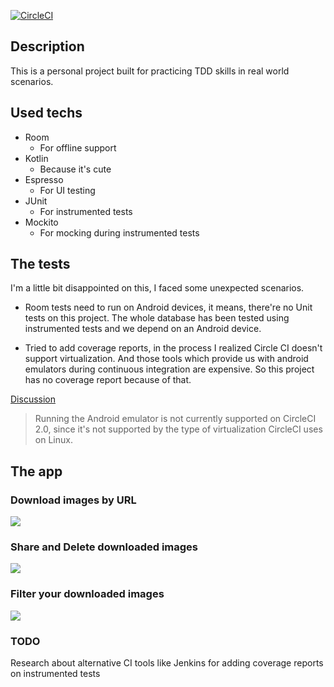 [![CircleCI](https://circleci.com/gh/ezebongiovi/mastering-tests.svg?style=svg)](https://circleci.com/gh/ezebongiovi/mastering-tests)

## Description

This is a personal project built for practicing TDD skills in real world scenarios.

## Used techs
* Room
    * For offline support
* Kotlin
    * Because it's cute
* Espresso
    * For UI testing
* JUnit
    * For instrumented tests
* Mockito
    * For mocking during instrumented tests


## The tests

I'm a little bit disappointed on this, I faced some unexpected scenarios.

* Room tests need to run on Android devices, it means, there're no Unit tests on this project. The whole database has been tested using instrumented tests and we depend on an Android device.

* Tried to add coverage reports, in the process I realized Circle CI doesn't support virtualization. And those tools which provide us with  android emulators during continuous integration are expensive. So this project has no coverage report because of that.

<a href="https://support.circleci.com/hc/en-us/articles/360000028928-Testing-with-Android-emulator-on-CircleCI-2-0">Discussion</a>
> Running the Android emulator is not currently supported on CircleCI 2.0, since it's not supported by the type of virtualization CircleCI uses on Linux.


## The app

### Download images by URL
<img src="https://drive.google.com/uc?export=download&id=1FudSjH00EaXafmJoPsDD3wQneNtukiUN"/>

### Share and Delete downloaded images
<img src="https://drive.google.com/uc?export=download&id=1ygRYcWOsnuaSNUTxlsm5EpSfz3nEAiqu"/>

### Filter your downloaded images
<img src="https://drive.google.com/file/d/1SnvHC0I6tDlrc3LxeTMBKTRPxwyFDU2H/view?usp=sharing"/>


### TODO
Research about alternative CI tools like Jenkins for adding coverage reports on instrumented tests
